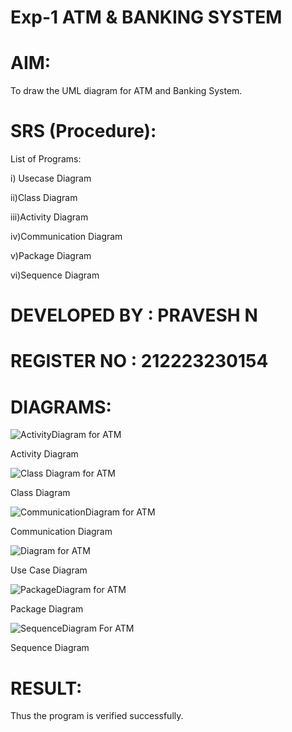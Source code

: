 # Exp-1 ATM & BANKING SYSTEM

# AIM:
To draw the UML diagram for ATM and Banking System.

# SRS (Procedure):
List of Programs:

i) Usecase Diagram

ii)Class Diagram

iii)Activity Diagram

iv)Communication Diagram

v)Package Diagram

vi)Sequence Diagram

# DEVELOPED BY : PRAVESH N
# REGISTER NO : 212223230154

# DIAGRAMS:
![ActivityDiagram for ATM](https://github.com/user-attachments/assets/a37ba24b-11ce-42f9-8eaa-93be115ca70e)

Activity Diagram

![Class Diagram for ATM](https://github.com/user-attachments/assets/a82b9397-2637-4266-9b68-23662caf2c30)

Class Diagram

![CommunicationDiagram for ATM](https://github.com/user-attachments/assets/9e10e5b3-57ed-4795-af64-e27b670da391)

Communication Diagram

![Diagram for ATM](https://github.com/user-attachments/assets/b27c2b6b-4fd2-4099-970a-e6077cd400f9)

Use Case Diagram

![PackageDiagram for ATM](https://github.com/user-attachments/assets/129dd077-00e8-4e08-9c12-b0a6a5b16336)

Package Diagram

![SequenceDiagram For ATM](https://github.com/user-attachments/assets/5ba6d057-4d9d-4c2c-abe6-d71647287485)

Sequence Diagram

# RESULT:
Thus the program is verified successfully.
